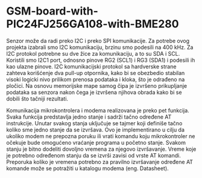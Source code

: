 # GSM-board-with-PIC24FJ256GA108-with-BME280

Senzor može da radi preko I2C i preko SPI komunikacije. Za potrebe ovog projekta izabrali smo I2C komunikaciju, brzinu smo podesili na 400 kHz. Za I2C protokol potrebne su dve
žice za komunikaciju, a to su SDA i SCL. Koristili smo I2C1 port, odnosno pinove RG2 (SCL1) i RG3 (SDA1) i podesili ih kao ulazne pinove. I2C komunikacijski protokol sa 
hardverske strane zahteva korišćenje dva pull-up otpornika, kako bi se obezbedio stabilan visoki logicki nivo prilikom prenosa podataka i kloka, što je odrađeno na pločici.
Na osnovu memorijske mape samog čipa je izvršeno prikupljanje podataka sa senzora nakon čega je izvršena njihova obrada kako bi se dobili što tačniji rezultati.

Komunikacija mikrokontrolera i modema realizovana je preko pet funkcija. Svaka funkcija
predstavlja jedno stanje i sadrži tačno određene AT instrukcije. Unutar svakog stanja uključuje se
tajmer koji definiše tačno koliko sme jedno stanje da se izvršava. Ovo je implementirano u cilju
da ukoliko modem ne prepozna poruku ili vrati komandu koju mikrokontroler ne očekuje bude
omogućeno vraćanje programa u početno stanje. Svakom stanju je bitno dodeliti dovoljno vremena
za njegovo izvršavanje. Vreme koje je potrebno određenom stanju da se izvrši zavisi od vrste AT
komandi. Preporuka koliko je vremena potrebno za pravilno izvršavanje određene AT komande
može se potražiti u katalogu modema (eng. Datasheet).

